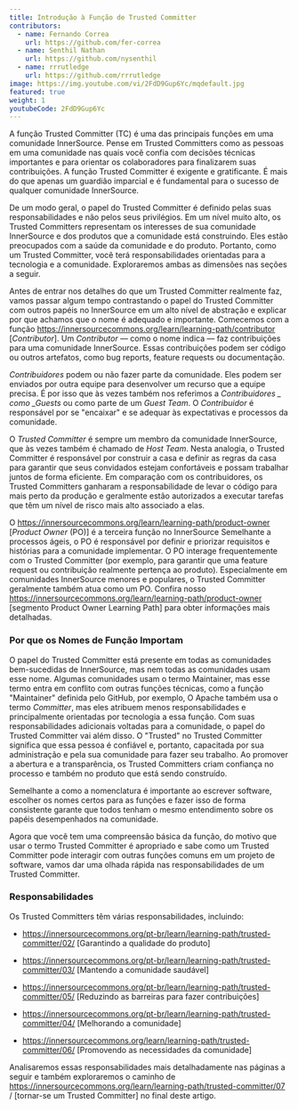 ```yaml
---
title: Introdução à Função de Trusted Committer
contributors:
  - name: Fernando Correa
    url: https://github.com/fer-correa
  - name: Senthil Nathan
    url: https://github.com/nysenthil
  - name: rrrutledge
    url: https://github.com/rrrutledge
image: https://img.youtube.com/vi/2FdD9Gup6Yc/mqdefault.jpg
featured: true
weight: 1
youtubeCode: 2FdD9Gup6Yc
---
```

<div class="paragraph">
<p>A função Trusted Committer (TC) é uma das principais funções em uma comunidade InnerSource.
Pense em Trusted Committers como as pessoas em uma comunidade nas quais você confia com decisões técnicas importantes e para orientar os colaboradores para finalizarem suas contribuições.
A função Trusted Committer é exigente e gratificante.
É mais do que apenas um guardião imparcial e é fundamental para o sucesso de qualquer comunidade InnerSource.</p>
</div>
<div class="paragraph">
<p>De um modo geral, o papel do Trusted Committer é definido pelas suas responsabilidades e não pelos seus privilégios.
Em um nível muito alto, os Trusted Committers representam os interesses de sua comunidade InnerSource e dos produtos que a comunidade está construindo.
Eles estão preocupados com a saúde da comunidade e do produto.
Portanto, como um Trusted Committer, você terá responsabilidades orientadas para a tecnologia e a comunidade.
Exploraremos ambas as dimensões nas seções a seguir.</p>
</div>
<div class="paragraph">
<p>Antes de entrar nos detalhes do que um Trusted Committer realmente faz, vamos passar algum tempo contrastando o papel do Trusted Committer com outros papéis no InnerSource em um alto nível de abstração e explicar por que achamos que o nome é adequado e importante.
Comecemos com a função <a href="https://innersourcecommons.org/learn/learning-path/contributor" class="bare">https://innersourcecommons.org/learn/learning-path/contributor</a> [<em>Contributor</em>].
Um <em>Contributor</em> — como o nome indica — faz contribuições para uma comunidade InnerSource.
Essas contribuições podem ser código ou outros artefatos, como bug reports, feature requests ou documentação.</p>
</div>
<div class="paragraph">
<p><em>Contribuidores</em> podem ou não fazer parte da comunidade.
Eles podem ser enviados por outra equipe para desenvolver um recurso que a equipe precisa.
É por isso que às vezes também nos referimos a <em>Contribuidores _ como _Guests</em> ou como parte de um <em>Guest Team</em>.
O <em>Contribuidor</em> é responsável por se "encaixar" e se adequar às expectativas e processos da comunidade.</p>
</div>
<div class="paragraph">
<p>O <em>Trusted Committer</em> é sempre um membro da comunidade InnerSource, que às vezes também é chamado de <em>Host Team</em>. Nesta analogia, o Trusted Committer é responsável por construir a casa e definir as regras da casa para garantir que seus convidados estejam confortáveis e possam trabalhar juntos de forma eficiente.
Em comparação com os contribuidores, os Trusted Committers ganharam a responsabilidade de levar o código para mais perto da produção e geralmente estão autorizados a executar tarefas que têm um nível de risco mais alto associado a elas.</p>
</div>
<div class="paragraph">
<p>O <a href="https://innersourcecommons.org/learn/learning-path/product-owner" class="bare">https://innersourcecommons.org/learn/learning-path/product-owner</a> [<em>Product Owner</em> (PO)] é a terceira função no InnerSource
Semelhante a processos ágeis, o PO é responsável por definir e priorizar requisitos e histórias para a comunidade implementar.
O PO interage frequentemente com o Trusted Committer (por exemplo, para garantir que uma feature request ou contribuição realmente pertença ao produto).
Especialmente em comunidades InnerSource menores e populares, o Trusted Committer geralmente também atua como um PO.
Confira nosso <a href="https://innersourcecommons.org/learn/learning-path/product-owner" class="bare">https://innersourcecommons.org/learn/learning-path/product-owner</a> [segmento Product Owner Learning Path] para obter informações mais detalhadas.</p>
</div>
<div class="sect2">
<h3 id="_por_que_os_nomes_de_função_importam">Por que os Nomes de Função Importam</h3>
<div class="paragraph">
<p>O papel do Trusted Committer está presente em todas as comunidades bem-sucedidas de InnerSource, mas nem todas as comunidades usam esse nome.
Algumas comunidades usam o termo Maintainer, mas esse termo entra em conflito com outras funções técnicas, como a função "Maintainer" definida pelo GitHub, por exemplo,
O Apache também usa o termo <em>Committer</em>, mas eles atribuem menos responsabilidades e principalmente orientadas por tecnologia a essa função.
Com suas responsabilidades adicionais voltadas para a comunidade, o papel do Trusted Committer vai além disso.
O "Trusted" no Trusted Committer significa que essa pessoa é confiável e, portanto, capacitada por sua administração e pela sua comunidade para fazer seu trabalho.
Ao promover a abertura e a transparência, os Trusted Committers criam confiança no processo e também no produto que está sendo construído.</p>
</div>
<div class="paragraph">
<p>Semelhante a como a nomenclatura é importante ao escrever software, escolher os nomes certos para as funções e fazer isso de forma consistente garante que todos tenham o mesmo entendimento sobre os papéis desempenhados na comunidade.</p>
</div>
<div class="paragraph">
<p>Agora que você tem uma compreensão básica da função, do motivo que usar o termo Trusted Committer é apropriado e sabe como um Trusted Committer pode interagir com outras funções comuns em um projeto de software, vamos dar uma olhada rápida nas responsabilidades de um Trusted Committer.</p>
</div>
</div>
<div class="sect2">
<h3 id="_responsabilidades">Responsabilidades</h3>
<div class="paragraph">
<p>Os Trusted Committers têm várias responsabilidades, incluindo:</p>
</div>
<div class="ulist">
<ul>
<li>
<p><a href="https://innersourcecommons.org/pt-br/learn/learning-path/trusted-committer/02/" class="bare">https://innersourcecommons.org/pt-br/learn/learning-path/trusted-committer/02/</a> [Garantindo a qualidade do produto]</p>
</li>
<li>
<p><a href="https://innersourcecommons.org/pt-br/learn/learning-path/trusted-committer/03/" class="bare">https://innersourcecommons.org/pt-br/learn/learning-path/trusted-committer/03/</a> [Mantendo a comunidade saudável]</p>
</li>
<li>
<p><a href="https://innersourcecommons.org/pt-br/learn/learning-path/trusted-committer/05/" class="bare">https://innersourcecommons.org/pt-br/learn/learning-path/trusted-committer/05/</a> [Reduzindo as barreiras para fazer contribuições]</p>
</li>
<li>
<p><a href="https://innersourcecommons.org/pt-br/learn/learning-path/trusted-committer/04/" class="bare">https://innersourcecommons.org/pt-br/learn/learning-path/trusted-committer/04/</a> [Melhorando a comunidade]</p>
</li>
<li>
<p><a href="https://innersourcecommons.org/learn/learning-path/trusted-committer/06/" class="bare">https://innersourcecommons.org/learn/learning-path/trusted-committer/06/</a> [Promovendo as necessidades da comunidade]</p>
</li>
</ul>
</div>
<div class="paragraph">
<p>Analisaremos essas responsabilidades mais detalhadamente nas páginas a seguir e também exploraremos o caminho de <a href="https://innersourcecommons.org/learn/learning-path/trusted-committer/07" class="bare">https://innersourcecommons.org/learn/learning-path/trusted-committer/07</a> / [tornar-se um Trusted Committer] no final deste artigo.</p>
</div>
</div>
<!--- This file autogenerated from https://github.com/InnerSourceCommons/InnerSourceLearningPath/blob/main/scripts -->